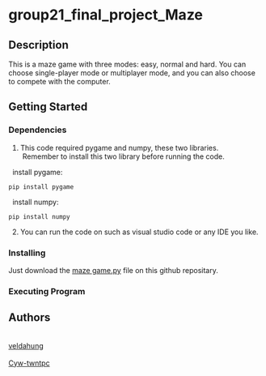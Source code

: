 # group21_final_project_Maze

## Description
This is a maze game with three modes: easy, normal and hard. You can choose single-player mode or multiplayer mode, and you can also choose to compete with the computer.

## Getting Started

### Dependencies
1. This code required pygame and numpy, these two libraries.
  <br /> &nbsp;Remember to install this two library before running the code.</br >

  &nbsp; install pygame:
  ```
  pip install pygame
  ```
  
  &nbsp; install numpy:
  ```
  pip install numpy
  ```

2. You can run the code on such as visual studio code or any IDE you like.

### Installing
Just download the [maze game.py](https://github.com/veldahung/group21_project/blob/5539d27e94912264d3431e44089ccc48b72e0597/maze%20game.py) file on this github repositary.

### Executing Program

## Authors
<br /> [veldahung](https://github.com/veldahung)</br >
<br/>[Cyw-twntpc](https://github.com/Cyw-twntpc)</br >

